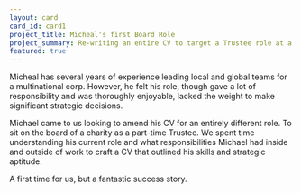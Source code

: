 ```yaml
---
layout: card
card_id: card1
project_title: Micheal's first Board Role
project_summary: Re-writing an entire CV to target a Trustee role at a Charity
featured: true
---
```

<!--Featured cards can be written in HTML or markdown -->
Micheal has several years of experience leading local and global teams for a multinational corp. However, 
he felt his role, though gave a lot of responsibility and was thoroughly enjoyable, lacked the weight to
make significant strategic decisions.

Michael came to us looking to amend his CV for an entirely different role. To sit on the board of a charity
as a part-time Trustee.
We spent time understanding his current role and what responsibilities Michael had inside and outside of
work to craft a CV that outlined his skills and strategic aptitude.

A first time for us, but a fantastic success story.
